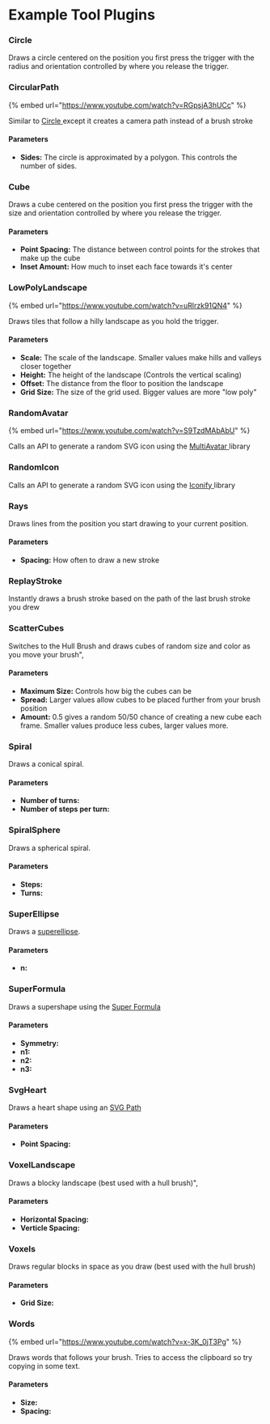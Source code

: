 # Example Tool Plugins

### Circle

Draws a circle centered on the position you first press the trigger with the radius and orientation controlled by where you release the trigger.

### CircularPath

{% embed url="https://www.youtube.com/watch?v=RGpsjA3hUCc" %}

Similar to [Circle ](example-tool-plugins.md#circle)except it creates a camera path instead of a brush stroke

#### Parameters

* **Sides:** The circle is approximated by a polygon. This controls the number of sides.

### Cube

Draws a cube centered on the position you first press the trigger with the size and orientation controlled by where you release the trigger.

#### Parameters

* **Point Spacing:** The distance between control points for the strokes that make up the cube
* **Inset Amount:** How much to inset each face towards it's center

### LowPolyLandscape

{% embed url="https://www.youtube.com/watch?v=uRlrzk91QN4" %}

Draws tiles that follow a hilly landscape as you hold the trigger.

#### Parameters

* **Scale:** The scale of the landscape. Smaller values make hills and valleys closer together
* **Height:** The height of the landscape (Controls the vertical scaling)
* **Offset:** The distance from the floor to position the landscape
* **Grid Size:** The size of the grid used. Bigger values are more "low poly"

### RandomAvatar

{% embed url="https://www.youtube.com/watch?v=S9TzdMAbAbU" %}

Calls an API to generate a random SVG icon using the [MultiAvatar ](https://multiavatar.com/)library

### RandomIcon

Calls an API to generate a random SVG icon using the [Iconify ](https://iconify.design/docs/api/)library

### Rays

Draws lines from the position you start drawing to your current position.

#### Parameters

* **Spacing:** How often to draw a new stroke

### ReplayStroke

Instantly draws a brush stroke based on the path of the last brush stroke you drew

### ScatterCubes

Switches to the Hull Brush and draws cubes of random size and color as you move your brush",

#### Parameters

* **Maximum Size:** Controls how big the cubes can be
* **Spread:** Larger values allow cubes to be placed further from your brush position
* **Amount:** 0.5 gives a random 50/50 chance of creating a new cube each frame. Smaller values produce less cubes, larger values more.

### Spiral

Draws a conical spiral.

#### Parameters

* **Number of turns:**&#x20;
* **Number of steps per turn:**&#x20;

### SpiralSphere

Draws a spherical spiral.

#### Parameters

* **Steps:**&#x20;
* **Turns:**&#x20;

### SuperEllipse

Draws a [superellipse](https://en.wikipedia.org/wiki/Superellipse).

#### Parameters

* **n:**&#x20;

### SuperFormula

Draws a supershape using the [Super Formula](http://paulbourke.net/geometry/supershape/)

#### Parameters

* **Symmetry:**&#x20;
* **n1:**&#x20;
* **n2:**&#x20;
* **n3:**&#x20;

### SvgHeart

Draws a heart shape using an [SVG Path](https://developer.mozilla.org/en-US/docs/Web/SVG/Tutorial/Paths)

#### Parameters

* **Point Spacing:**&#x20;

### VoxelLandscape

Draws a blocky landscape (best used with a hull brush)",

#### Parameters

* **Horizontal Spacing:**&#x20;
* **Verticle Spacing:**&#x20;

### Voxels

Draws regular blocks in space as you draw (best used with the hull brush)

#### Parameters

* **Grid Size:**&#x20;

### Words

{% embed url="https://www.youtube.com/watch?v=x-3K_0jT3Pg" %}

Draws words that follows your brush. Tries to access the clipboard so try copying in some text.

#### Parameters

* **Size:**&#x20;
* **Spacing:**&#x20;

